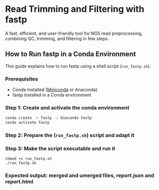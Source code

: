 # Read Trimming and Filtering with fastp

A fast, efficient, and user-friendly tool for NGS read preprocessing, combining QC, trimming, and filtering in few steps.

## How to Run fastp in a Conda Environment

This guide explains how to run fastp using a shell script (`run_fastp.sh`).

### Prerequisites
- Conda installed ([Miniconda](https://docs.conda.io/en/latest/miniconda.html) or Anaconda)
- fastp installed in a Conda environment

### Step 1: Create and activate the conda environment
```bash
conda create -n fastp -c bioconda fastp
conda activate fastp
```
### Step 2: Prepare the (`run_fastp.sh`) script and adapt it
### Step 3: Make the script executable and run it

    chmod +x run_fastp.sh
    ./run_fastp.sh
    
### Expected output: merged and umerged files, report.json and report.html
